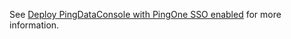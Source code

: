 See [Deploy PingDataConsole with PingOne SSO enabled](../../docs/deployPingDataConsoleSSO.md) for more information.
